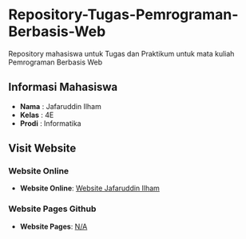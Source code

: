# Repository-Tugas-Pemrograman-Berbasis-Web
Repository mahasiswa untuk Tugas dan Praktikum untuk mata kuliah Pemrograman Berbasis Web

## Informasi Mahasiswa
- **Nama**   :  Jafaruddin Ilham
- **Kelas**  :  4E
- **Prodi**  :  Informatika

## Visit Website

### Website Online
- **Website Online**: [Website Jafaruddin Ilham](jafaruddinilham.my.id) 

### Website Pages Github
- **Website Pages**: [N/A](/) 
